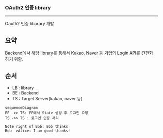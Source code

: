 ### OAuth2 인증 library
***

Oauth2 인증 libarary 개발

## 요약
Backend에서 해당 library를 통해서 Kakao, Naver 등 기업의 Login API를 간편화 하기 위함.

## 순서

* LB : library
* BE : Backend
* TS : Target Server(kakao, naver 등)

```mermaid
sequenceDiagram
FE ->> TS: FE에서 State 생성 후 로그인 요청
TS ->> TS : 로그인 인증 처리

Note right of Bob: Bob thinks
Bob-->Alice: I am good thanks!
```
```
